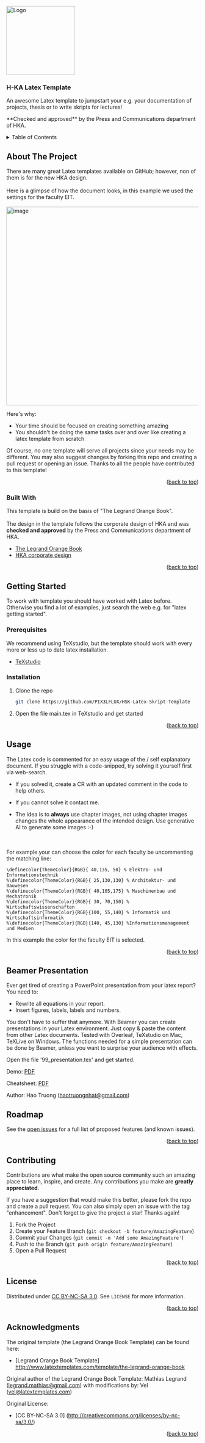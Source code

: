 <div id="top"></div>

<!-- PROJECT LOGO -->
<br />
<div>
    <img src="https://www.h-ka.de/typo3conf/ext/in2template/Resources/Public/Images/Icons/Favicons/favicon-256x256.png" alt="Logo" width="180" height="180">

  <h3>H-KA Latex Template</h3>

  <p> An awesome Latex template to jumpstart your e.g. your documentation of projects, thesis or to write skripts for lectures!</p>
  <p> **Checked and approved** by the Press and Communications department of HKA. </p>
</div>

<!-- TABLE OF CONTENTS -->
<details>
  <summary>Table of Contents</summary>
  <ol>
    <li>
      <a href="#about-the-project">About The Project</a>
      <ul>
        <li><a href="#built-with">Built With</a></li>
      </ul>
    </li>
    <li>
      <a href="#getting-started">Getting Started</a>
      <ul>
        <li><a href="#prerequisites">Prerequisites</a></li>
        <li><a href="#installation">Installation</a></li>
      </ul>
    </li>
    <li><a href="#usage">Usage</a></li>
    <li><a href="#roadmap">Roadmap</a></li>
    <li><a href="#contributing">Contributing</a></li>
    <li><a href="#license">License</a></li>
    <li><a href="#acknowledgments">Acknowledgments</a></li>
  </ol>
</details>

<!-- ABOUT THE PROJECT -->
## About The Project
There are many great Latex templates available on GitHub; however, non of them is for the new HKA design.
<br><br>
Here is a glimpse of how the document looks, in this example we used the settings for the faculty EIT.
<br><br>
<img width="520" alt="image" src="https://user-images.githubusercontent.com/77672871/157422921-a29f082f-594a-4726-be3e-92e841be6822.png">

Here's why:
* Your time should be focused on creating something amazing
* You shouldn't be doing the same tasks over and over like creating a latex template from scratch

Of course, no one template will serve all projects since your needs may be different. 
You may also suggest changes by forking this repo and creating a pull request or opening an issue. 
Thanks to all the people have contributed to this template!

<p align="right">(<a href="#top">back to top</a>)</p>

### Built With

This template is build on the basis of "The Legrand Orange Book".
<br>
<br>
The design in the template follows the corporate design of HKA and was **checked and approved** by the Press and Communications department of HKA.

* [The Legrand Orange Book](http://www.latextemplates.com/template/the-legrand-orange-book)
* [HKA corporate design](https://www.h-ka.de/en/die-hochschule-karlsruhe/aktuelles/news/2021/new-corporate-design-of-hka)

<p align="right">(<a href="#top">back to top</a>)</p>


<!-- GETTING STARTED -->
## Getting Started

To work with template you should have worked with Latex before. 
Otherwise you find a lot of examples, just search the web e.g. for "latex getting started".

### Prerequisites

We recommend using TeXstudio, but the template should work with every more or less up to date latex installation.
* [TeXstudio](http://texstudio.sourceforge.net)

### Installation

1. Clone the repo
   ```sh
   git clone https://github.com/PIX3LFLUX/HSK-Latex-Skript-Template
   ```
2. Open the file main.tex in TeXstudio and get started 

<p align="right">(<a href="#top">back to top</a>)</p>


<!-- USAGE EXAMPLES -->
## Usage

The Latex code is commented for an easy usage of the / self explanatory document.
If you struggle with a code-snipped, try solving it yourself first via web-search.
* If you solved it, create a CR with an updated comment in the code to help others.
* If you cannot solve it contact me.
  
* The idea is to **always** use chapter images, not using chapter images changes the whole appearance of the intended design. Use generative AI to generate some images :-)

<br><br>
For example your can choose the color for each faculty be uncommenting the matching line:

```
\definecolor{ThemeColor}{RGB}{ 40,135, 50} % Elektro- und Informationstechnik
%\definecolor{ThemeColor}{RGB}{ 25,130,130} % Architektur- und Bauwesen
%\definecolor{ThemeColor}{RGB}{ 40,105,175} % Maschinenbau und Mechatronik
%\definecolor{ThemeColor}{RGB}{ 30, 70,150} % Wirtschaftswissenschaften
%\definecolor{ThemeColor}{RGB}{100, 55,140} % Informatik und Wirtschaftsinformatik
%\definecolor{ThemeColor}{RGB}{140, 45,130} %Informationsmanagement und Medien
```
In this example the color for the faculty EIT is selected.

<p align="right">(<a href="#top">back to top</a>)</p>

## Beamer Presentation

Ever get tired of creating a PowerPoint presentation from your latex report? You need to:
  - Rewrite all equations in your report.
  - Insert figures, labels, labels and numbers. 

You don't have to suffer that anymore. With Beamer you can create presentations in your Latex environment. Just copy & paste the content from other Latex documents. 
Tested with Overleaf, TeXstudio on Mac, TeXLive on Windows.
The functions needed for a simple presentation can be done by Beamer, unless you want to surprise your audience with effects. 

Open the file '99_presentation.tex' and get started.

Demo: [PDF](Demo/02_presentation.pdf)

Cheatsheet: [PDF](Demo/presentation_cheatsheet.pdf)

Author: Hao Truong (haotruongnhat@gmail.com)

<!-- ROADMAP -->
## Roadmap

See the [open issues](https://github.com/PIX3LFLUX/HSK-Latex-Skript-Template/issues) for a full list of proposed features (and known issues).

<p align="right">(<a href="#top">back to top</a>)</p>



<!-- CONTRIBUTING -->
## Contributing

Contributions are what make the open source community such an amazing place to learn, inspire, and create. 
Any contributions you make are **greatly appreciated**.

If you have a suggestion that would make this better, please fork the repo and create a pull request. 
You can also simply open an issue with the tag "enhancement".
Don't forget to give the project a star! Thanks again!

1. Fork the Project
2. Create your Feature Branch (`git checkout -b feature/AmazingFeature`)
3. Commit your Changes (`git commit -m 'Add some AmazingFeature'`)
4. Push to the Branch (`git push origin feature/AmazingFeature`)
5. Open a Pull Request

<p align="right">(<a href="#top">back to top</a>)</p>

<!-- LICENSE -->
## License

Distributed under [CC BY-NC-SA 3.0](http://creativecommons.org/licenses/by-nc-sa/3.0/). 
See `LICENSE` for more information.

<p align="right">(<a href="#top">back to top</a>)</p>


<!-- ACKNOWLEDGMENTS -->
## Acknowledgments

The original template (the Legrand Orange Book Template) can be found here:

* [Legrand Orange Book Template] http://www.latextemplates.com/template/the-legrand-orange-book

Original author of the Legrand Orange Book Template:
Mathias Legrand (legrand.mathias@gmail.com) with modifications by: Vel (vel@latextemplates.com)

Original License:
* [CC BY-NC-SA 3.0] (http://creativecommons.org/licenses/by-nc-sa/3.0/)

<p align="right">(<a href="#top">back to top</a>)</p>
